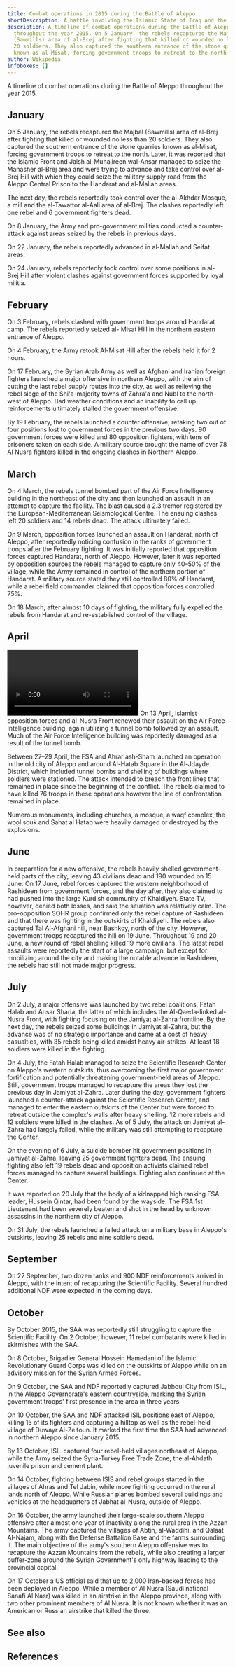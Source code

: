 ```yaml
---
title: Combat operations in 2015 during the Battle of Aleppo
shortDescription: A battle involving the Islamic State of Iraq and the Levant
description: A timeline of combat operations during the Battle of Aleppo
  throughout the year 2015. On 5 January, the rebels recaptured the Majbal
  (Sawmills) area of al-Brej after fighting that killed or wounded no less than
  20 soldiers. They also captured the southern entrance of the stone quarries
  known as al-Misat, forcing government troops to retreat to the north.
author: Wikipedia
infoboxes: []
---
```


A timeline of combat operations during the Battle of Aleppo throughout the year 2015.

## January
On 5 January, the rebels recaptured the Majbal (Sawmills) area of al-Brej after fighting that killed or wounded no less than 20 soldiers. They also captured the southern entrance of the stone quarries known as al-Misat, forcing government troops to retreat to the north. Later, it was reported that the Islamic Front and Jaish al-Muhajireen wal-Ansar managed to seize the Manasher al-Brej area and were trying to advance and take control over al-Brej Hill with which they could seize the military supply road from the Aleppo Central Prison to the Handarat and al-Mallah areas.

The next day, the rebels reportedly took control over the al-Akhdar Mosque, a mill and the al-Tawattor al-Aali area of al-Brej. The clashes reportedly left one rebel and 6 government fighters dead.

On 8 January, the Army and pro-government militias conducted a counter-attack against areas seized by the rebels in previous days.

On 22 January, the rebels reportedly advanced in al-Mallah and Seifat areas.

On 24 January, rebels reportedly took control over some positions in al- Brej Hill after violent clashes against government forces supported by loyal militia.

## February
On 3 February, rebels clashed with government troops around Handarat camp. The rebels reportedly seized al- Misat Hill in the northern eastern entrance of Aleppo.

On 4 February, the Army retook Al-Misat Hill after the rebels held it for 2 hours.

On 17 February, the Syrian Arab Army as well as Afghani and Iranian foreign fighters launched a major offensive in northern Aleppo, with the aim of cutting the last rebel supply routes into the city, as well as relieving the rebel siege of the Shi'a-majority towns of Zahra'a and Nubl to the north-west of Aleppo. Bad weather conditions and an inability to call up reinforcements ultimately stalled the government offensive.

By 19 February, the rebels launched a counter offensive, retaking two out of four positions lost to government forces in the previous two days. 90 government forces were killed and 80 opposition fighters, with tens of prisoners taken on each side. A military source brought the name of over 78 Al Nusra fighters killed in the ongoing clashes in Northern Aleppo.

## March
On 4 March, the rebels tunnel bombed part of the Air Force Intelligence building in the northeast of the city and then launched an assault in an attempt to capture the facility. The blast caused a 2.3 tremor registered by the European-Mediterranean Seismological Centre. The ensuing clashes left 20 soldiers and 14 rebels dead. The attack ultimately failed.

On 9 March, opposition forces launched an assault on Handarat, north of Aleppo, after reportedly noticing confusion in the ranks of government troops after the February fighting. It was initially reported that opposition forces captured Handarat, north of Aleppo. However, later it was reported by opposition sources the rebels managed to capture only 40–50% of the village, while the Army remained in control of the northern portion of Handarat. A military source stated they still controlled 80% of Handarat, while a rebel field commander claimed that opposition forces controlled 75%.

On 18 March, after almost 10 days of fighting, the military fully expelled the rebels from Handarat and re-established control of the village.

## April
![Jdeideh Jdayde Aleppo Avril 2015.webm](https://wikipedia.org/wiki/Special:Redirect/file/Jdeideh_Jdayde_Aleppo_Avril_2015.webm?)
On 13 April, Islamist opposition forces and al-Nusra Front renewed their assault on the Air Force Intelligence building, again utilizing a tunnel bomb followed by an assault. Much of the Air Force Intelligence building was reportedly damaged as a result of the tunnel bomb.

Between 27–29 April, the FSA and Ahrar ash-Sham launched an operation in the old city of Aleppo and around Al-Hatab Square in the Al-Jdayde District, which included tunnel bombs and shelling of buildings where soldiers were stationed. The attack intended to breach the front lines that remained in place since the beginning of the conflict. The rebels claimed to have killed 76 troops in these operations however the line of confrontation remained in place.

Numerous monuments, including churches, a mosque, a waqf complex, the wool souk and Sahat al Hatab were heavily damaged or destroyed by the explosions.

## June
In preparation for a new offensive, the rebels heavily shelled government-held parts of the city, leaving 43 civilians dead and 190 wounded on 15 June. On 17 June, rebel forces captured the western neighborhood of Rashideen from government forces, and the day after, they also claimed to had pushed into the large Kurdish community of Khaldiyeh. State TV, however, denied both losses, and said the situation was relatively calm. The pro-opposition SOHR group confirmed only the rebel capture of Rashideen and that there was fighting in the outskirts of Khaldiyeh. The rebels also captured Tal Al-Afghani hill, near Bashkoy, north of the city. However, government troops recaptured the hill on 19 June. Throughout 19 and 20 June, a new round of rebel shelling killed 19 more civilians. The latest rebel assaults were reportedly the start of a large campaign, but except for mobilizing around the city and making the notable advance in Rashideen, the rebels had still not made major progress.

## July
On 2 July, a major offensive was launched by two rebel coalitions, Fatah Halab and Ansar Sharia, the latter of which includes the Al-Qaeda-linked al-Nusra Front, with fighting focusing on the Jamiyat al-Zahra frontline. By the next day, the rebels seized some buildings in Jamiyat al-Zahra, but the advance was of no strategic importance and came at a cost of heavy casualties, with 35 rebels being killed amidst heavy air-strikes. At least 18 soldiers were killed in the fighting.

On 4 July, the Fatah Halab managed to seize the Scientific Research Center on Aleppo's western outskirts, thus overcoming the first major government fortification and potentially threatening government-held areas of Aleppo. Still, government troops managed to recapture the areas they lost the previous day in Jamiyat al-Zahra. Later during the day, government fighters launched a counter-attack against the Scientific Research Center, and managed to enter the eastern outskirts of the Center but were forced to retreat outside the complex's walls after heavy shelling. 12 more rebels and 12 soldiers were killed in the clashes. As of 5 July, the attack on Jamiyat al-Zahra had largely failed, while the military was still attempting to recapture the Center.

On the evening of 6 July, a suicide bomber hit government positions in Jamiyat al-Zahra, leaving 25 government fighters dead. The ensuing fighting also left 19 rebels dead and opposition activists claimed rebel forces managed to capture several buildings. Fighting also continued at the Center.

It was reported on 20 July that the body of a kidnapped high ranking FSA-leader, Hussein Qintar, had been found by the wayside. The FSA 1st Lieutenant had been severely beaten and shot in the head by unknown assassins in the northern city of Aleppo.

On 31 July, the rebels launched a failed attack on a military base in Aleppo's outskirts, leaving 25 rebels and nine soldiers dead.

## September
On 22 September, two dozen tanks and 900 NDF reinforcements arrived in Aleppo, with the intent of recapturing the Scientific Facility. Several hundred additional NDF were expected in the coming days.

## October
By October 2015, the SAA was reportedly still struggling to capture the Scientific Facility. On 2 October, however, 11 rebel combatants were killed in skirmishes with the SAA.

On 8 October, Brigadier General Hossein Hamedani of the Islamic Revolutionary Guard Corps was killed on the outskirts of Aleppo while on an advisory mission for the Syrian Armed Forces.

On 9 October, the SAA and NDF reportedly captured Jabboul City from ISIL, in the Aleppo Governorate's eastern countryside, marking the Syrian government troops' first presence in the area in three years.

On 10 October, the SAA and NDF attacked ISIL positions east of Aleppo, killing 15 of its fighters and capturing a hilltop as well as the rebel-held village of Duwayr Al-Zeitoun. It marked the first time the SAA had advanced in northern Aleppo since January 2015.

By 13 October, ISIL captured four rebel-held villages northeast of Aleppo, while the Army seized the Syria-Turkey Free Trade Zone, the al-Ahdath juvenile prison and cement plant.

On 14 October, fighting between ISIS and rebel groups started in the villages of Ahras and Tel Jabin, while more fighting occurred in the rural lands north of Aleppo. While Russian planes bombed several buildings and vehicles at the headquarters of Jabhat al-Nusra, outside of Aleppo.

On 16 October, the army launched their large-scale southern Aleppo offensive after almost one year of inactivity along the rural area in the Azzan Mountains. The army captured the villages of Abtin, al-Waddihi, and Qalaat Al-Najam, along with the Defense Battalion Base and the farms surrounding it. The main objective of the army's southern Aleppo offensive was to recapture the Azzan Mountains from the rebels, while also creating a larger buffer-zone around the Syrian Government's only highway leading to the provincial capital.

On 17 October a US official said that up to 2,000 Iran-backed forces had been deployed in Aleppo. While a member of Al Nusra (Saudi national Sanafi Al Nasr) was killed in an airstrike in the Aleppo province, along with two other prominent members of Al Nusra. It is not known whether it was an American or Russian airstrike that killed the three.

## See also


## References
